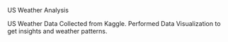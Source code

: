 US Weather Analysis

US Weather Data Collected from Kaggle. 
Performed Data Visualization to get insights and weather patterns.
